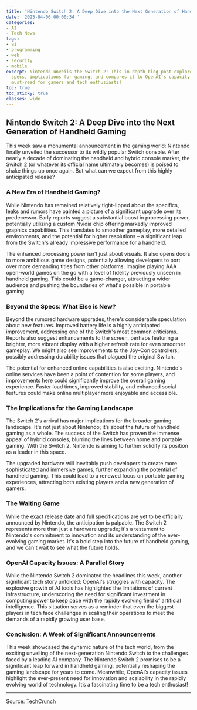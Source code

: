 ```yaml
---
title: 'Nintendo Switch 2: A Deep Dive into the Next Generation of Handheld Gaming'
date: '2025-04-06 00:00:34 '
categories:
- AI
- Tech News
tags:
- ai
- programming
- web
- security
- mobile
excerpt: Nintendo unveils the Switch 2! This in-depth blog post explores the rumored
  specs, implications for gaming, and compares it to OpenAI's capacity issues.  A
  must-read for gamers and tech enthusiasts!
toc: true
toc_sticky: true
classes: wide
---
```


## Nintendo Switch 2: A Deep Dive into the Next Generation of Handheld Gaming

This week saw a monumental announcement in the gaming world: Nintendo finally unveiled the successor to its wildly popular Switch console.  After nearly a decade of dominating the handheld and hybrid console market, the Switch 2 (or whatever its official name ultimately becomes) is poised to shake things up once again.  But what can we expect from this highly anticipated release?

### A New Era of Handheld Gaming?

While Nintendo has remained relatively tight-lipped about the specifics, leaks and rumors have painted a picture of a significant upgrade over its predecessor.  Early reports suggest a substantial boost in processing power, potentially utilizing a custom Nvidia chip offering markedly improved graphics capabilities. This translates to smoother gameplay, more detailed environments, and the potential for higher resolutions – a significant leap from the Switch's already impressive performance for a handheld.

The enhanced processing power isn't just about visuals.  It also opens doors to more ambitious game designs, potentially allowing developers to port over more demanding titles from other platforms.  Imagine playing AAA open-world games on the go with a level of fidelity previously unseen in handheld gaming.  This could be a game-changer, attracting a wider audience and pushing the boundaries of what's possible in portable gaming.

### Beyond the Specs: What Else is New?

Beyond the rumored hardware upgrades, there's considerable speculation about new features.  Improved battery life is a highly anticipated improvement, addressing one of the Switch's most common criticisms.  Reports also suggest enhancements to the screen, perhaps featuring a brighter, more vibrant display with a higher refresh rate for even smoother gameplay.  We might also see improvements to the Joy-Con controllers, possibly addressing durability issues that plagued the original Switch.

The potential for enhanced online capabilities is also exciting.  Nintendo's online services have been a point of contention for some players, and improvements here could significantly improve the overall gaming experience.  Faster load times, improved stability, and enhanced social features could make online multiplayer more enjoyable and accessible.

### The Implications for the Gaming Landscape

The Switch 2's arrival has major implications for the broader gaming landscape.  It's not just about Nintendo; it’s about the future of handheld gaming as a whole.  The success of the Switch has proven the immense appeal of hybrid consoles, blurring the lines between home and portable gaming.  With the Switch 2, Nintendo is aiming to further solidify its position as a leader in this space.

The upgraded hardware will inevitably push developers to create more sophisticated and immersive games, further expanding the potential of handheld gaming. This could lead to a renewed focus on portable gaming experiences, attracting both existing players and a new generation of gamers.

### The Waiting Game

While the exact release date and full specifications are yet to be officially announced by Nintendo, the anticipation is palpable.  The Switch 2 represents more than just a hardware upgrade; it's a testament to Nintendo's commitment to innovation and its understanding of the ever-evolving gaming market.  It's a bold step into the future of handheld gaming, and we can't wait to see what the future holds.

### OpenAI Capacity Issues: A Parallel Story

While the Nintendo Switch 2 dominated the headlines this week, another significant tech story unfolded: OpenAI's struggles with capacity.  The explosive growth of AI tools has highlighted the limitations of current infrastructure, underscoring the need for significant investment in computing power to keep pace with the rapidly evolving field of artificial intelligence. This situation serves as a reminder that even the biggest players in tech face challenges in scaling their operations to meet the demands of a rapidly growing user base.

### Conclusion:  A Week of Significant Announcements

This week showcased the dynamic nature of the tech world, from the exciting unveiling of the next-generation Nintendo Switch to the challenges faced by a leading AI company.  The Nintendo Switch 2 promises to be a significant leap forward in handheld gaming, potentially reshaping the gaming landscape for years to come.  Meanwhile, OpenAI’s capacity issues highlight the ever-present need for innovation and scalability in the rapidly evolving world of technology.  It’s a fascinating time to be a tech enthusiast!

---

Source: [TechCrunch](https://techcrunch.com/2025/04/05/nintendo-unveils-the-switch-2/)